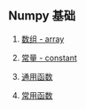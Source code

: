 ## Numpy 基础

1. [数组 - array](array)

2. [常量 - constant](constants)

3. [通用函数](universal_fun)

4. [常用函数](routines)
